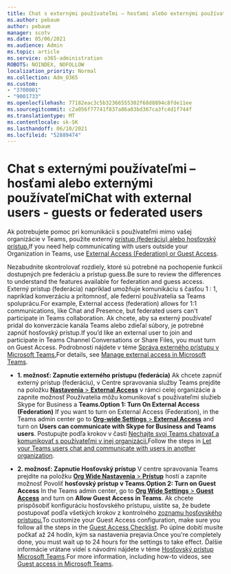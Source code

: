 ```yaml
---
title: Chat s externými používateľmi – hosťami alebo externými používateľmi
ms.author: pebaum
author: pebaum
manager: scotv
ms.date: 05/06/2021
ms.audience: Admin
ms.topic: article
ms.service: o365-administration
ROBOTS: NOINDEX, NOFOLLOW
localization_priority: Normal
ms.collection: Adm_O365
ms.custom:
- "3700001"
- "9001733"
ms.openlocfilehash: 77182eac3c5b32366555302f68d8894c8fde11ee
ms.sourcegitcommit: c2a056f77741f837a86a03bd367ca3fc4d1f744f
ms.translationtype: MT
ms.contentlocale: sk-SK
ms.lasthandoff: 06/10/2021
ms.locfileid: "52889474"
---
```

# <a name="chat-with-external-users---guests-or-federated-users"></a><span data-ttu-id="1761e-102">Chat s externými používateľmi – hosťami alebo externými používateľmi</span><span class="sxs-lookup"><span data-stu-id="1761e-102">Chat with external users - guests or federated users</span></span>

<span data-ttu-id="1761e-103">Ak potrebujete pomoc pri komunikácii s používateľmi mimo vašej organizácie v Teams, použite externý [prístup (federáciu) alebo hosťovský prístup.](/microsoftteams/manage-external-access#external-access-vs-guest-access)</span><span class="sxs-lookup"><span data-stu-id="1761e-103">If you need help communicating with users outside your Organization in Teams, use [External Access (Federation) or Guest Access](/microsoftteams/manage-external-access#external-access-vs-guest-access).</span></span>

<span data-ttu-id="1761e-104">Nezabudnite skontrolovať rozdiely, ktoré sú potrebné na pochopenie funkcií dostupných pre federáciu a prístup guess.</span><span class="sxs-lookup"><span data-stu-id="1761e-104">Be sure to review the differences to understand the features available for federation and guess access.</span></span> <span data-ttu-id="1761e-105">Externý prístup (federácia) napríklad umožňuje komunikáciu s časťou 1 : 1, napríklad konverzáciu a prítomnosť, ale federní používatelia sa Teams spoluprácu.</span><span class="sxs-lookup"><span data-stu-id="1761e-105">For example, External access (federation) allows for 1:1 communications, like Chat and Presence, but federated users can't participate in Teams collaboration.</span></span> <span data-ttu-id="1761e-106">Ak chcete, aby sa externý používateľ pridal do konverzácie kanála Teams alebo zdieľal súbory, je potrebné zapnúť hosťovský prístup.</span><span class="sxs-lookup"><span data-stu-id="1761e-106">If you’d like an external user to join and participate in Teams Channel Conversations or Share Files, you must turn on Guest Access.</span></span> <span data-ttu-id="1761e-107">Podrobnosti nájdete v téme [Správa externého prístupu v Microsoft Teams.](/microsoftteams/manage-external-access#external-access-vs-guest-access)</span><span class="sxs-lookup"><span data-stu-id="1761e-107">For details, see [Manage external access in Microsoft Teams](/microsoftteams/manage-external-access#external-access-vs-guest-access).</span></span>

- <span data-ttu-id="1761e-108">**1. možnosť: Zapnutie externého prístupu (federácia)** Ak chcete zapnúť externý prístup (federáciu), v Centre spravovania služby Teams prejdite na položku [ **Nastavenia**  >  **External Access**](https://admin.teams.microsoft.com/company-wide-settings/external-communications) v rámci celej organizácie a zapnite možnosť Používatelia môžu komunikovať s používateľmi služieb Skype for Business a **Teams.**</span><span class="sxs-lookup"><span data-stu-id="1761e-108">**Option 1: Turn On External Access (Federation)** If you want to turn on External Access (Federation), in the Teams admin center go to [**Org-wide Settings** > **External Access**](https://admin.teams.microsoft.com/company-wide-settings/external-communications) and turn on **Users can communicate with Skype for Business and Teams users**.</span></span> <span data-ttu-id="1761e-109">Postupujte podľa krokov v časti [Nechajte svoj Teams chatovať a komunikovať s používateľmi v inej organizácii.](/microsoftteams/manage-external-access#let-your-teams-users-chat-and-communicate-with-users-in-another-organization)</span><span class="sxs-lookup"><span data-stu-id="1761e-109">Follow the steps in [Let your Teams users chat and communicate with users in another organization](/microsoftteams/manage-external-access#let-your-teams-users-chat-and-communicate-with-users-in-another-organization).</span></span>

- <span data-ttu-id="1761e-110">**2. možnosť: Zapnutie Hosťovský prístup** V centre spravovania Teams prejdite na položku [ **Org Wide Nastavenia**  >  **Prístup**](https://admin.teams.microsoft.com/company-wide-settings/guest-configuration) hostí a zapnite možnosť Povoliť **hosťovský prístup v Teams**.</span><span class="sxs-lookup"><span data-stu-id="1761e-110">**Option 2: Turn on Guest Access** In the Teams admin center, go to [**Org Wide Settings** > **Guest Access**](https://admin.teams.microsoft.com/company-wide-settings/guest-configuration) and turn on **Allow Guest Access in Teams**.</span></span> <span data-ttu-id="1761e-111">Ak chcete prispôsobiť konfiguráciu hosťovského prístupu, uistite sa, že budete postupovať podľa všetkých krokov z kontrolného [zoznamu hosťovského prístupu.](/microsoftteams/guest-access-checklist)</span><span class="sxs-lookup"><span data-stu-id="1761e-111">To customize your Guest Access configuration, make sure you follow all the steps in the [Guest Access Checklist](/microsoftteams/guest-access-checklist).</span></span> <span data-ttu-id="1761e-112">Po úplne dobití musíte počkať až 24 hodín, kým sa nastavenia prejavia.</span><span class="sxs-lookup"><span data-stu-id="1761e-112">Once you're completely done, you must wait up to 24 hours for the settings to take effect.</span></span> <span data-ttu-id="1761e-113">Ďalšie informácie vrátane videí s návodmi nájdete v téme [Hosťovský prístup Microsoft Teams](/microsoftteams/guest-access).</span><span class="sxs-lookup"><span data-stu-id="1761e-113">For more information, including how-to videos, see [Guest access in Microsoft Teams](/microsoftteams/guest-access).</span></span>